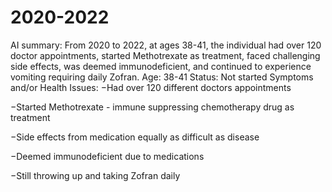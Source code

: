 # 2020-2022

AI summary: From 2020 to 2022, at ages 38-41, the individual had over 120 doctor appointments, started Methotrexate as treatment, faced challenging side effects, was deemed immunodeficient, and continued to experience vomiting requiring daily Zofran.
Age: 38-41
Status: Not started
Symptoms and/or Health Issues: −Had over 120 different doctors appointments

−Started Methotrexate - immune suppressing chemotherapy drug as treatment

−Side effects from medication equally as difficult as disease

−Deemed immunodeficient due to medications

−Still throwing up and taking Zofran daily